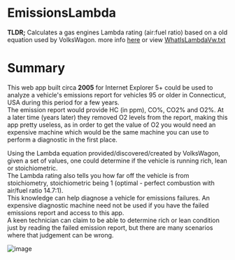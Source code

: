 # EmissionsLambda
**TLDR;** Calculates a gas engines Lambda rating (air:fuel ratio) based on a old equation used by VolksWagon. more info [here](https://www.austincc.edu/wkibbe/lambda.htm) or view [WhatIsLambdaVw.txt](https://github.com/heribertolugo/EmissionsLambda/blob/main/WhatIsLambdaVw.txt)

# Summary
This web app built circa **2005** for Internet Explorer 5+ could be used to analyze a vehicle's emissions report for vehicles 95 or older in Connecticut, USA during this period for a few years.\
The emission report would provide HC (in ppm), CO%, CO2% and O2%. At a later time (years later) they removed O2 levels from the report, making this app pretty useless, as in order to get the value of O2 you would need an expensive machine which would be the same machine you can use to perform a diagnostic in the first place.

Using the Lambda equation provided/discovered/created by VolksWagon, given a set of values, one could determine if the vehicle is running rich, lean or stoichiometric. \
The Lambda rating also tells you how far off the vehicle is from stoichiometry, stoichiometric being 1 (optimal - perfect combustion with air/fuel ratio 14.7:1).\
This knowledge can help diagnose a vehicle for emissions failures. An expensive diagnostic machine need not be used if you have the failed emissions report and access to this app.\
A keen technician can claim to be able to determine rich or lean condition just by reading the failed emission report, but there are many scenarios where that judgement can be wrong.

![image](https://github.com/heribertolugo/EmissionsLambda/assets/26213368/fe8b6f92-b75d-48b9-8e82-505560bfea96)
